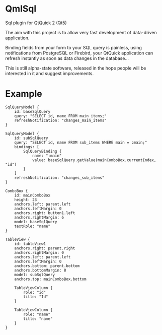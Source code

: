 QmlSql
======

Sql plugin for QtQuick 2 (Qt5)

The aim with this project is to allow very fast development of data-driven application.

Binding fields from your form to your SQL query is painless, using notifications from PostgreSQL or Firebird, your QtQuick application can refresh instantly as soon as data changes in the database…

This is still alpha-state software, released in the hope people will be interested in it and suggest improvements.


Example
=======

    SqlQueryModel {
        id: baseSqlQuery
        query: "SELECT id, name FROM main_items;"
        refreshNotification: "changes_main_items"
    }

    SqlQueryModel {
        id: subSqlQuery
        query: "SELECT id, name FROM sub_items WHERE main = :main;"
        bindings: [
            SqlQueryBinding {
                name: ":main"
                value: baseSqlQuery.getValue(mainComboBox.currentIndex, "id")
            }
        ]
        refreshNotification: "changes_sub_items"
    }

    ComboBox {
        id: mainComboBox
        height: 23
        anchors.left: parent.left
        anchors.leftMargin: 0
        anchors.right: button1.left
        anchors.rightMargin: 6
        model: baseSqlQuery
        textRole: "name"
    }

    TableView {
        id: tableView1
        anchors.right: parent.right
        anchors.rightMargin: 0
        anchors.left: parent.left
        anchors.leftMargin: 0
        anchors.bottom: parent.bottom
        anchors.bottomMargin: 8
        model: subSqlQuery
        anchors.top: mainComboBox.bottom

        TableViewColumn {
            role: "id"
            title: "Id"
        }

        TableViewColumn {
            role: "name"
            title: "name"
        }
    }
